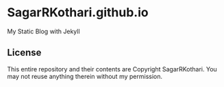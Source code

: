 # SagarRKothari.github.io

My Static Blog with Jekyll

## License

This entire repository and their contents are Copyright SagarRKothari. 
You may not reuse anything therein without my permission.
